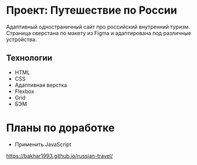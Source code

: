 # Проект: Путешествие по России
Адаптивный одностраничный сайт про российский внутренний туризм.
Страница сверстана по макету из Figma и адаптирована под различные устройства.

## Технологии

* HTML
* CSS
* Адаптивная верстка
* Flexbox
* Grid
* БЭМ

# Планы по доработке
* Применить JavaScript

<https://bakhar1993.github.io/russian-travel/>

